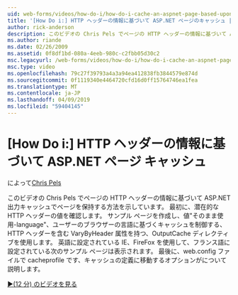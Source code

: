 ```yaml
---
uid: web-forms/videos/how-do-i/how-do-i-cache-an-aspnet-page-based-upon-information-in-the-http-header
title: '[How Do i:] HTTP ヘッダーの情報に基づいて ASP.NET ページのキャッシュ |Microsoft Docs'
author: rick-anderson
description: このビデオの Chris Pels でページの HTTP ヘッダーの情報に基づいて ASP.NET 出力キャッシュでページを保持する方法を示しています。 最初に、潜在的な HTTP hea.
ms.author: riande
ms.date: 02/26/2009
ms.assetid: 0f8df1bd-080a-4eeb-980c-c2fbb05d30c2
msc.legacyurl: /web-forms/videos/how-do-i/how-do-i-cache-an-aspnet-page-based-upon-information-in-the-http-header
msc.type: video
ms.openlocfilehash: 79c27f39793a4a3a94ea412838fb3844579e874d
ms.sourcegitcommit: 0f1119340e4464720cfd16d0ff15764746ea1fea
ms.translationtype: MT
ms.contentlocale: ja-JP
ms.lasthandoff: 04/09/2019
ms.locfileid: "59404145"
---
```

# <a name="how-do-i--cache-an-aspnet-page-based-upon-information-in-the-http-header"></a>[How Do i:] HTTP ヘッダーの情報に基づいて ASP.NET ページ キャッシュ

によって[Chris Pels](https://twitter.com/chrispels)

このビデオの Chris Pels でページの HTTP ヘッダーの情報に基づいて ASP.NET 出力キャッシュでページを保持する方法を示しています。 最初に、潜在的な HTTP ヘッダーの値を確認します。 サンプル ページを作成し、値"そのまま使用-language"、ユーザーのブラウザーの言語に基づくキャッシュを制御する、HTTP ヘッダーを含む VaryByHeader 属性を持つ、OutputCache ディレクティブを使用します。 英語に設定されている IE、FireFox を使用して、フランス語に設定されている次のサンプル ページは表示されます。 最後に、web.config ファイルで cacheprofile です、キャッシュの定義に移動するオプションがについて説明します。

[&#9654;(12 分) のビデオを見る](https://channel9.msdn.com/Blogs/ASP-NET-Site-Videos/how-do-i-cache-an-aspnet-page-based-upon-information-in-the-http-header)
